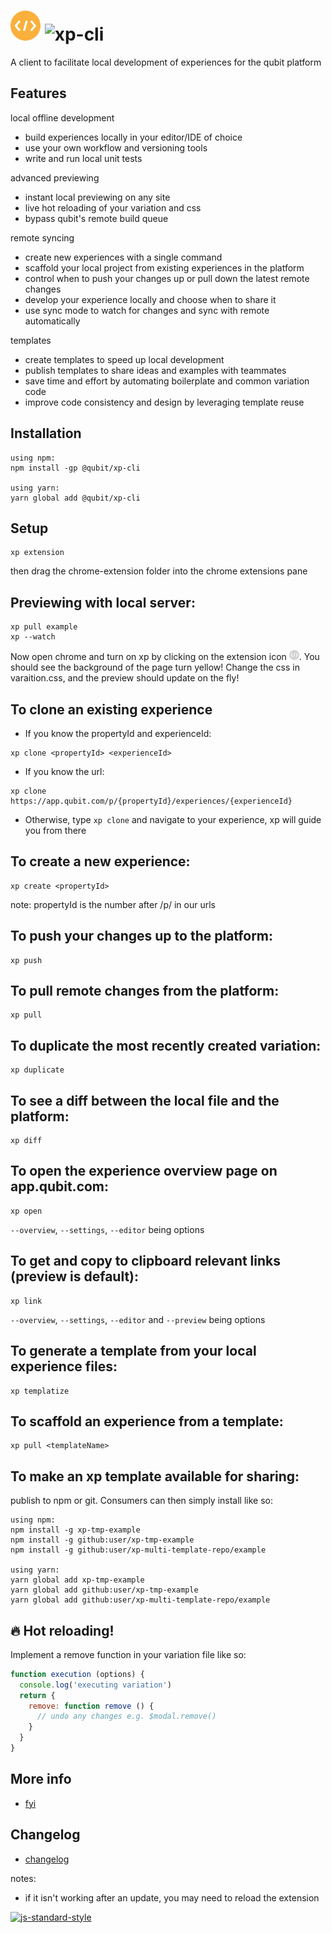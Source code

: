 # ![extension icon](./chrome-extension/icons/on48.png) ![xp-cli](https://cloud.githubusercontent.com/assets/640611/18666410/a11b3394-7f23-11e6-99b5-5cbbca6da27f.png)

A client to facilitate local development of experiences for the qubit platform

## Features

local offline development
- build experiences locally in your editor/IDE of choice
- use your own workflow and versioning tools
- write and run local unit tests

advanced previewing
- instant local previewing on any site
- live hot reloading of your variation and css
- bypass qubit's remote build queue

remote syncing
- create new experiences with a single command
- scaffold your local project from existing experiences in the platform
- control when to push your changes up or pull down the latest remote changes
- develop your experience locally and choose when to share it
- use sync mode to watch for changes and sync with remote automatically

templates
- create templates to speed up local development
- publish templates to share ideas and examples with teammates
- save time and effort by automating boilerplate and common variation code
- improve code consistency and design by leveraging template reuse


## Installation

```
using npm:
npm install -gp @qubit/xp-cli

using yarn:
yarn global add @qubit/xp-cli
```

## Setup

```
xp extension
```
then drag the chrome-extension folder into the chrome extensions pane

## Previewing with local server:

```
xp pull example
xp --watch
```
Now open chrome and turn on xp by clicking on the extension icon ![extension icon](./chrome-extension/icons/off16.png). You should see the background of the page turn yellow! Change the css in varaition.css, and the preview should update on the fly!


## To clone an existing experience
- If you know the propertyId and experienceId:
```
xp clone <propertyId> <experienceId>
```
- If you know the url:
```
xp clone https://app.qubit.com/p/{propertyId}/experiences/{experienceId}
```
- Otherwise, type ``` xp clone ``` and navigate to your experience, xp will guide you from there

## To create a new experience:

```
xp create <propertyId>
```
note: propertyId is the number after /p/ in our urls


## To push your changes up to the platform:

```
xp push
```

## To pull remote changes from the platform:
```
xp pull
```

## To duplicate the most recently created variation:
```
xp duplicate
```

## To see a diff between the local file and the platform:
```
xp diff
```

## To open the experience overview page on app.qubit.com:
```
xp open
```
`--overview`, `--settings`, `--editor` being options

## To get and copy to clipboard relevant links (preview is default):
```
xp link
```
`--overview`, `--settings`, `--editor` and `--preview` being options

## To generate a template from your local experience files:

```
xp templatize
```

## To scaffold an experience from a template:

```
xp pull <templateName>
```

## To make an xp template available for sharing:

publish to npm or git. Consumers can then simply install like so:

```
using npm:
npm install -g xp-tmp-example
npm install -g github:user/xp-tmp-example
npm install -g github:user/xp-multi-template-repo/example

using yarn:
yarn global add xp-tmp-example
yarn global add github:user/xp-tmp-example
yarn global add github:user/xp-multi-template-repo/example
```

## :fire: Hot reloading!
Implement a remove function in your variation file like so:

```js
function execution (options) {
  console.log('executing variation')
  return {
    remove: function remove () {
      // undo any changes e.g. $modal.remove()
    }
  }
}
```

## More info

- [fyi](./docs/FYI.md)

## Changelog

- [changelog](./docs/CHANGELOG.md)

notes:
- if it isn't working after an update, you may need to reload the extension


[![js-standard-style](https://img.shields.io/badge/code%20style-standard-brightgreen.svg)](http://standardjs.com/)
